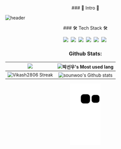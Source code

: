 <p align="center"> ### 🌱 Intro 🌱<p>
  
![header](https://capsule-render.vercel.app/api?type=soft&color=auto&height=150&section=header&text=SounwooPark&fontSize=70&animation=twinkling)  

<p align="center"> ### 🛠 Tech Stack 🛠 <p>

<p align="center" margin = 5px>
<img src="https://img.shields.io/badge/javascript-333333?style=plastic&logo=javascript&logoColor=yellow&margin = px5"/></a>&nbsp 
<img src="https://img.shields.io/badge/mysql-3333ff?style=plastic&logo=firebase&logoColor=white"/></a>&nbsp 
<img src="https://img.shields.io/badge/express-666666?style=plastic&logo=express&logoColor=white"/></a>&nbsp 
<img src="https://img.shields.io/badge/Node.js-33cc00?style=plastic&logo=Node.js&logoColor=white"/></a>&nbsp 
<img src="https://img.shields.io/badge/mongodb-47A248?style=plastic&logo=mongodb&logoColor=success"/></a>&nbsp 
<img src="https://img.shields.io/badge/AWS-232F3E?style=plastic&logo=AWS&logoColor=white"/></a>&nbsp 
<p>
  
<div align="center" style="text-align:center">
  
### Github Stats:

<img width="450em" src="https://github-profile-trophy.vercel.app/?username=sounwoo&theme=radical&row=2&column=4&margin-w=10&margin-h=15&no-bg=true)](https://github.com/ryo-ma/github-profile-trophy"> |  <img  width="450em" src="https://github-readme-stats.vercel.app/api/top-langs?username=sounwoo&show_icons=true&locale=en&layout=compact&theme=radical" alt="박선우's Most used lang" />
:-------------------------:|:-------------------------:
<img  width="450em"   src="https://github-readme-streak-stats.herokuapp.com/?user=sounwoo&theme=radical" alt="Vikash2806 Streak" /> | <img  width="450em" align="center" alt="sounwoo's Github stats"  src="https://github-readme-stats.vercel.app/api?username=sounwoo&show_icons=true&count_private=true&theme=radical" /> 

![snake gif](https://github.com/sounwoo/sounwoo/blob/output/github-contribution-grid-snake.svg)
